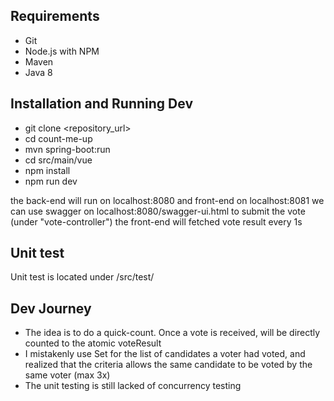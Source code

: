 **Requirements**
-----------------
- Git
- Node.js with NPM
- Maven
- Java 8

**Installation and Running Dev**
-----------------
- git clone <repository_url>
- cd count-me-up
- mvn spring-boot:run
- cd src/main/vue
- npm install
- npm run dev

the back-end will run on localhost:8080 and front-end on localhost:8081
we can use swagger on localhost:8080/swagger-ui.html to submit the vote (under "vote-controller")
the front-end will fetched vote result every 1s

**Unit test**
-------------
Unit test is located under /src/test/

**Dev Journey**
--------------
- The idea is to do a quick-count. Once a vote is received, will be directly counted to the atomic voteResult
- I mistakenly use Set for the list of candidates a voter had voted, and realized that the criteria allows the same candidate to be voted by the same voter (max 3x)
- The unit testing is still lacked of concurrency testing